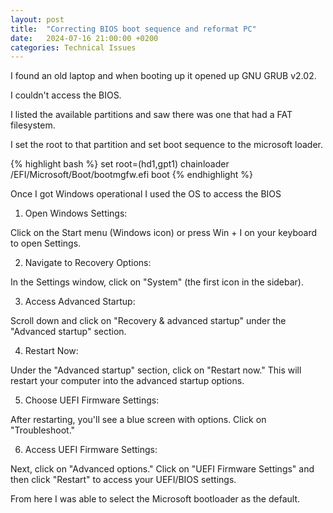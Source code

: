 ```yaml
---
layout: post
title:  "Correcting BIOS boot sequence and reformat PC"
date:   2024-07-16 21:00:00 +0200
categories: Technical Issues
---
```


I found an old laptop and when booting up it opened up GNU GRUB v2.02.

I couldn't access the BIOS.

I listed the available partitions and saw there was one that had a FAT filesystem.

I set the root to that partition and set boot sequence to the microsoft loader.

{% highlight bash %}
	set root=(hd1,gpt1)
	chainloader /EFI/Microsoft/Boot/bootmgfw.efi
	boot
{% endhighlight %}

Once I got Windows operational I used the OS to access the BIOS

1. Open Windows Settings:

Click on the Start menu (Windows icon) or press Win + I on your keyboard to open Settings.

2. Navigate to Recovery Options:

In the Settings window, click on "System" (the first icon in the sidebar).

3. Access Advanced Startup:

Scroll down and click on "Recovery & advanced startup" under the "Advanced startup" section.

4. Restart Now:

Under the "Advanced startup" section, click on "Restart now." This will restart your computer into the advanced startup options.

5. Choose UEFI Firmware Settings:

After restarting, you'll see a blue screen with options. Click on "Troubleshoot."

6. Access UEFI Firmware Settings:

Next, click on "Advanced options."
Click on "UEFI Firmware Settings" and then click "Restart" to access your UEFI/BIOS settings.

From here I was able to select the Microsoft bootloader as the default.